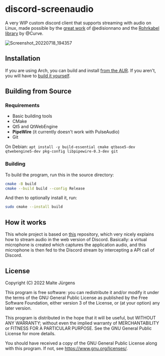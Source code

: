 # discord-screenaudio

A very WIP custom discord client that supports streaming with audio on Linux,
made possible by the
[great work](https://github.com/edisionnano/Screenshare-with-audio-on-Discord-with-Linux)
of @edisionnano and the
[Rohrkabel library](https://github.com/Soundux/rohrkabel) by @Curve.

![Screenshot_20220718_194357](https://user-images.githubusercontent.com/48161361/179571245-11ea05f3-fb5e-4aef-9132-2736e122ef04.png)

## Installation

If you are using Arch, you can build and install
[from the AUR](https://aur.archlinux.org/packages/discord-screenaudio). If you
aren't, you will have to [build it yourself](#building-from-source).

## Building from Source

### Requirements

- Basic building tools
- CMake
- Qt5 and QtWebEngine
- **PipeWire** (it currently doesn't work with PulseAudio)
- Git

On Debian:
`apt install -y build-essential cmake qtbase5-dev qtwebengine5-dev pkg-config libpipewire-0.3-dev git`

### Building

To build the program, run this in the source directory:

```bash
cmake -B build
cmake --build build --config Release
```

And then to optionally install it, run:

```bash
sudo cmake --install build
```

## How it works

This whole project is based on
[this](https://github.com/edisionnano/Screenshare-with-audio-on-Discord-with-Linux)
repository, which very nicely explains how to stream audio in the web version of
Discord. Basically: a virtual microphone is created which captures the
application audio, and this microphone is then fed to the Discord stream by
intercepting a API call of Discord.

## License

Copyright (C) 2022 Malte Jürgens

This program is free software: you can redistribute it and/or modify it under
the terms of the GNU General Public License as published by the Free Software
Foundation, either version 3 of the License, or (at your option) any later
version.

This program is distributed in the hope that it will be useful, but WITHOUT ANY
WARRANTY; without even the implied warranty of MERCHANTABILITY or FITNESS FOR A
PARTICULAR PURPOSE. See the GNU General Public License for more details.

You should have received a copy of the GNU General Public License along with
this program. If not, see <https://www.gnu.org/licenses/>.
